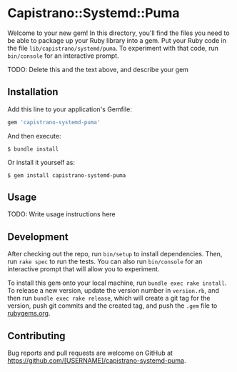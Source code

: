 # Capistrano::Systemd::Puma

Welcome to your new gem! In this directory, you'll find the files you need to be able to package up your Ruby library into a gem. Put your Ruby code in the file `lib/capistrano/systemd/puma`. To experiment with that code, run `bin/console` for an interactive prompt.

TODO: Delete this and the text above, and describe your gem

## Installation

Add this line to your application's Gemfile:

```ruby
gem 'capistrano-systemd-puma'
```

And then execute:

    $ bundle install

Or install it yourself as:

    $ gem install capistrano-systemd-puma

## Usage

TODO: Write usage instructions here

## Development

After checking out the repo, run `bin/setup` to install dependencies. Then, run `rake spec` to run the tests. You can also run `bin/console` for an interactive prompt that will allow you to experiment.

To install this gem onto your local machine, run `bundle exec rake install`. To release a new version, update the version number in `version.rb`, and then run `bundle exec rake release`, which will create a git tag for the version, push git commits and the created tag, and push the `.gem` file to [rubygems.org](https://rubygems.org).

## Contributing

Bug reports and pull requests are welcome on GitHub at https://github.com/[USERNAME]/capistrano-systemd-puma.
